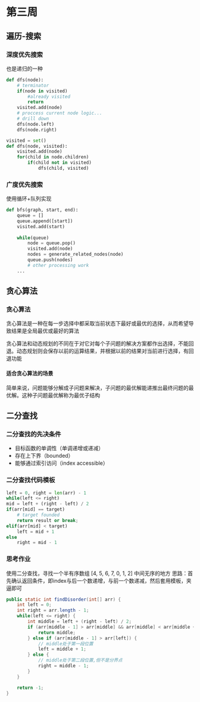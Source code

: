 # 第三周

## 遍历-搜索

### 深度优先搜索
也是递归的一种
```python
def dfs(node):
    # terminator
    if(node in visited)
        #already visited
        return
    visited.add(node)
    # proccess current node logic...
    # drill down
    dfs(node.left)
    dfs(node.right)
```

```python
visited = set()
def dfs(node, visited):
    visited.add(node)
    for(child in node.children)
        if(child not in visited)
            dfs(child, visited)
```

### 广度优先搜索
使用循环+队列实现
```python
def bfs(graph, start, end):
    queue = []
    queue.append([start])
    visited.add(start)
    
    while(queue)
        node = queue.pop()
        visited.add(node)
        nodes = generate_related_nodes(node) 
        queue.push(nodes)
        # other processing work 
    ...

```

## 贪心算法

### 贪心算法
贪心算法是一种在每一步选择中都采取当前状态下最好或最优的选择，从而希望导致结果是全局最优或最好的算法

贪心算法和动态规划的不同在于对它对每个子问题的解决方案都作出选择，不能回退。动态规划则会保存以前的运算结果，并根据以前的结果对当前进行选择，有回退功能

#### 适合贪心算法的场景
简单来说，问题能够分解成子问题来解决，子问题的最优解能递推出最终问题的最优解。这种子问题最优解称为最优子结构

## 二分查找

### 二分查找的先决条件
- 目标函数的单调性（单调递增或递减）
- 存在上下界（bounded）
- 能够通过索引访问（index accessible）

### 二分查找代码模板
```python
left = 0, right = len(arr) - 1
while(left <= right)
mid = left + (right - left) / 2
if(arr[mid] == target)
    # target founded
    return result or break;
elif(arr[mid] < target)
    left = mid + 1
else
    right = mid - 1
```

### 思考作业
使用二分查找，寻找一个半有序数组 [4, 5, 6, 7, 0, 1, 2] 中间无序的地方
思路：首先确认返回条件，即index与后一个数递增，与前一个数递减，然后套用模板，夹逼即可
```java
public static int findDisorder(int[] arr) {
    int left = 0;
    int right = arr.length - 1;
    while(left <= right) {
        int middle = left + (right - left) / 2;
        if (arr[middle - 1] > arr[middle] && arr[middle] < arr[middle + 1]) {
            return middle;
        } else if (arr[middle - 1] > arr[left]) {
            // middle处于第一段位置
            left = middle + 1;
        } else {
            // middle处于第二段位置,但不是分界点
            right = middle - 1;
        }
    }

    return -1;
}
```